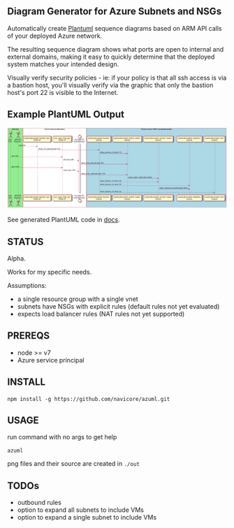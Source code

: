 Diagram Generator for Azure Subnets and NSGs
----

Automatically create [Plantuml](http://plantuml.com/) sequence diagrams based on ARM API calls of your deployed Azure network.

The resulting sequence diagram shows what ports are open to internal and external domains,
making it easy to quickly determine that the deployed system matches your intended design.

Visually verify security policies - ie: if your policy is that all ssh access is via a bastion host, you'll
visually verify via the  graphic that only the bastion host's port 22 is visible to the Internet.

## Example PlantUML Output

![PlantUML](docs/seq-mycloudexample.png)

See generated PlantUML code in [docs](docs/seq-mycloudexamle.uml).

## STATUS

Alpha.

Works for my specific needs.

Assumptions:

* a single resource group with a single vnet
* subnets have NSGs with explicit rules (default rules not yet evaluated)
* expects load balancer rules (NAT rules not yet supported)

## PREREQS

* node >= v7
* Azure service principal

## INSTALL

```console
npm install -g https://github.com/navicore/azuml.git
```

## USAGE

run command with no args to get help

```console
azuml
```

png files and their source are created in `./out`

## TODOs

* outbound rules
* option to expand all subnets to include VMs
* option to expand a single subnet to include VMs

